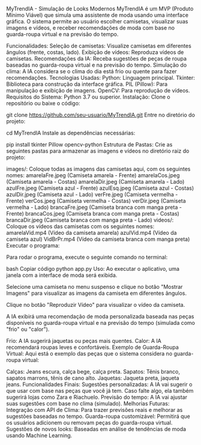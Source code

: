 MyTrendIA - Simulação de Looks Modernos
MyTrendIA é um MVP (Produto Mínimo Viável) que simula uma assistente de moda usando uma interface gráfica. O sistema permite ao usuário escolher camisetas, visualizar suas imagens e vídeos, e receber recomendações de moda com base no guarda-roupa virtual e na previsão do tempo.

Funcionalidades:
Seleção de camisetas: Visualize camisetas em diferentes ângulos (frente, costas, lado).
Exibição de vídeos: Reproduza vídeos de camisetas.
Recomendações da IA: Receba sugestões de peças de roupa baseadas no guarda-roupa virtual e na previsão do tempo.
Simulação do clima: A IA considera se o clima do dia está frio ou quente para fazer recomendações.
Tecnologias Usadas:
Python: Linguagem principal.
Tkinter: Biblioteca para construção da interface gráfica.
PIL (Pillow): Para manipulação e exibição de imagens.
OpenCV: Para reprodução de vídeos.
Requisitos do Sistema:
Python 3.7 ou superior.
Instalação:
Clone o repositório ou baixe o código:

git clone https://github.com/seu-usuario/MyTrendIA.git
Entre no diretório do projeto:

cd MyTrendIA
Instale as dependências necessárias:

pip install tkinter Pillow opencv-python
Estrutura de Pastas: Crie as seguintes pastas para armazenar as imagens e vídeos no diretório raiz do projeto:

images/: Coloque todas as imagens das camisetas aqui, com os seguintes nomes:
amarelaFre.jpeg (Camiseta amarela - Frente)
amarelaCos.jpeg (Camiseta amarela - Costas)
amarelaDir.jpeg (Camiseta amarela - Lado)
azulFre.jpeg (Camiseta azul - Frente)
azulEsq.jpeg (Camiseta azul - Costas)
azulDir.jpeg (Camiseta azul - Lado)
verFre.jpeg (Camiseta vermelha - Frente)
verCos.jpeg (Camiseta vermelha - Costas)
verDir.jpeg (Camiseta vermelha - Lado)
brancaFre.jpeg (Camiseta branca com manga preta - Frente)
brancaCos.jpeg (Camiseta branca com manga preta - Costas)
brancaDir.jpeg (Camiseta branca com manga preta - Lado)
videos/: Coloque os vídeos das camisetas com os seguintes nomes:
amarelaVid.mp4 (Vídeo da camiseta amarela)
azulVid.mp4 (Vídeo da camiseta azul)
VidBrPr.mp4 (Vídeo da camiseta branca com manga preta)
Executar o programa:

Para rodar o programa, execute o seguinte comando no terminal:

bash
Copiar código
python app.py
Uso:
Ao executar o aplicativo, uma janela com a interface de moda será exibida.

Selecione uma camiseta no menu suspenso e clique no botão "Mostrar Imagens" para visualizar as imagens da camiseta em diferentes ângulos.

Clique no botão "Reproduzir Vídeo" para visualizar o vídeo da camiseta.

A IA exibirá uma recomendação de moda personalizada baseada nas peças disponíveis no guarda-roupa virtual e na previsão do tempo (simulada como "frio" ou "calor").

Frio: A IA sugerirá jaquetas ou peças mais quentes.
Calor: A IA recomendará roupas leves e confortáveis.
Exemplo de Guarda-Roupa Virtual:
Aqui está o exemplo das peças que o sistema considera no guarda-roupa virtual:

Calças: Jeans escura, calça bege, calça preta.
Sapatos: Tênis branco, sapatos marrons, tênis de cano alto.
Jaquetas: Jaqueta preta, jaqueta jeans.
Funcionalidades Finais:
Sugestões personalizadas: A IA vai sugerir o que usar com base nas peças que você já tem. Caso falte algo, ela também sugerirá lojas como Zara e Riachuelo.
Previsão do tempo: A IA vai ajustar suas sugestões com base no clima (simulado).
Melhorias Futuras:
Integração com API de Clima: Para trazer previsões reais e melhorar as sugestões baseadas no tempo.
Guarda-roupa customizável: Permitirá que os usuários adicionem ou removam peças do guarda-roupa virtual.
Sugestões de novos looks: Baseadas em análise de tendências de moda usando Machine Learning.
